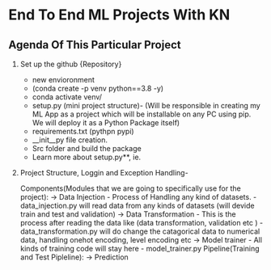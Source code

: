 # End To End ML Projects With KN

## Agenda Of This Particular Project

1. Set up the github {Repository}
    - new envioronment 
    - (conda create -p venv python==3.8 -y)
    - conda activate venv/
    - setup.py (mini project structure)- 
      (Will be responsible in creating my ML App as a project which will be installable on any PC using pip. We will deploy it as a Python Package itself)
    - requirements.txt (pythpn pypi)
    - __init__py file creation.
    - Src folder and build the package
    - Learn more about setup.py**, ie.
2.  Project Structure, Loggin and Exception Handling-
    
    Components(Modules that we are going to specifically use for the project): 
      -> Data Injection - Process of Handling any kind of datasets.
        - data_injection.py will read data from any kinds of datasets (will devide train and test and validation) 
      -> Data Transformation - This is the process after reading the data like (data transformation, validation etc )
        - data_transformation.py will do change the catagorical data to numerical data, handling onehot encoding, level encoding etc 
      -> Model trainer - All kinds of training code will stay here
        - model_trainer.py
    Pipeline(Training and Test Pipleline):
      -> Prediction  
